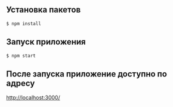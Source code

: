 ## Установка пакетов 

```$ npm install```

## Запуск приложения 

```$ npm start```

## После запуска приложение доступно по адресу

[http://localhost:3000/](http://localhost:3000/)

